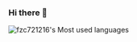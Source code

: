 ### Hi there 👋

<!--
**fzc721216/fzc721216** is a ✨ _special_ ✨ repository because its `README.md` (this file) appears on your GitHub profile.

Here are some ideas to get you started:

- 🔭 I’m currently working on ...
- 🌱 I’m currently learning ...
- 👯 I’m looking to collaborate on ...
- 🤔 I’m looking for help with ...
- 💬 Ask me about ...
- 📫 How to reach me: ...
- 😄 Pronouns: ...
- ⚡ Fun fact: ...
-->
![fzc721216's Most used languages](https://github-readme-stats.vercel.app/api/top-langs?username=fzc721216&show_icons=true&count_private=true&theme=gotham)
